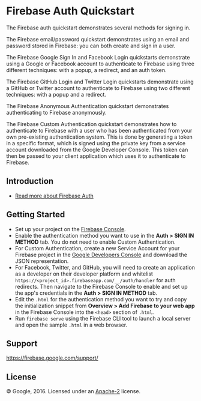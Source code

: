 Firebase Auth Quickstart
=============================

The Firebase auth quickstart demonstrates several methods for signing in.

The Firebase email/password quickstart demonstrates using an email and password stored in Firebase: you can both create and sign in a user. 

The Firebase Google Sign In and Facebook Login quickstarts demonstrate using a Google or Facebook account to authenticate to Firebase using three different techniques: with a popup, a redirect, and an auth token.

The Firebase GitHub Login and Twitter Login quickstarts demonstrate using a GitHub or Twitter account to authenticate to Firebase using two different techniques: with a popup and a redirect.

The Firebase Anonymous Authentication quickstart demonstrates authenticating to Firebase anonymously.

The Firebase Custom Authentication quickstart demonstrates how to authenticate to Firebase with a user who has been authenticated from your own pre-existing authentication system. This is done by generating a token in a specific format, which is signed using the private key from a service account downloaded from the Google Developer Console. This token can then be passed to your client application which uses it to authenticate to Firebase.

Introduction
------------

- [Read more about Firebase Auth](https://firebase.google.com/docs/auth/)

Getting Started
---------------

- Set up your project on the [Firebase Console](https://console.firebase.google.com).
- Enable the authentication method you want to use in the **Auth > SIGN IN METHOD** tab. You do not need to enable Custom Authentication.
- For Custom Authentication, create a new Service Account for your Firebase project in the [Google Developers Console](https://console.developers.google.com/apis/credentials/serviceaccountkey?project=_) and download the JSON representation.
- For Facebook, Twitter, and GitHub, you will need to create an application as a developer on their developer platform and whitelist `https://<project_id>.firebaseapp.com/__/auth/handler` for auth redirects. Then navigate to the Firebase Console to enable and set up the app's credentials in the **Auth > SIGN IN METHOD** tab.
- Edit the `.html` for the authentication method you want to try and copy the initialization snippet from **Overview > Add Firebase to your web app** in the Firebase Console into the `<head>` section of `.html`.
- Run `firebase serve` using the Firebase CLI tool to launch a local server and open the sample `.html` in a web browser.

Support
-------

https://firebase.google.com/support/

License
-------

© Google, 2016. Licensed under an [Apache-2](../LICENSE) license.

